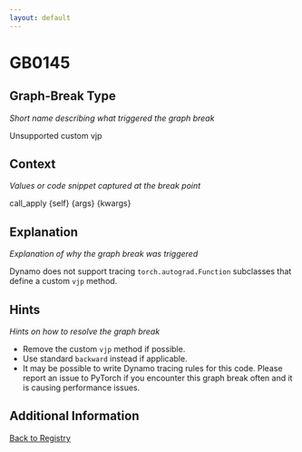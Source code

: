 ```yaml
---
layout: default
---
```

# GB0145

## Graph-Break Type
*Short name describing what triggered the graph break*

Unsupported custom vjp

## Context
*Values or code snippet captured at the break point*

call_apply {self} {args} {kwargs}

## Explanation
*Explanation of why the graph break was triggered*

Dynamo does not support tracing `torch.autograd.Function` subclasses that define a custom `vjp` method.

## Hints
*Hints on how to resolve the graph break*

- Remove the custom `vjp` method if possible.
- Use standard `backward` instead if applicable.
- It may be possible to write Dynamo tracing rules for this code. Please report an issue to PyTorch if you encounter this graph break often and it is causing performance issues.


## Additional Information

<!-- ADDITIONAL INFORMATION START - Add custom information below this line -->

<!-- ADDITIONAL INFORMATION END -->

[Back to Registry](../index.html)
